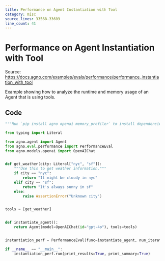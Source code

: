 ```yaml
---
title: Performance on Agent Instantiation with Tool
category: misc
source_lines: 33568-33609
line_count: 41
---
```


# Performance on Agent Instantiation with Tool
Source: https://docs.agno.com/examples/evals/performance/performance_instantiation_with_tool

Example showing how to analyze the runtime and memory usage of an Agent that is using tools.

## Code

```python
"""Run `pip install agno openai memory_profiler` to install dependencies."""

from typing import Literal

from agno.agent import Agent
from agno.eval.performance import PerformanceEval
from agno.models.openai import OpenAIChat


def get_weather(city: Literal["nyc", "sf"]):
    """Use this to get weather information."""
    if city == "nyc":
        return "It might be cloudy in nyc"
    elif city == "sf":
        return "It's always sunny in sf"
    else:
        raise AssertionError("Unknown city")


tools = [get_weather]


def instantiate_agent():
    return Agent(model=OpenAIChat(id="gpt-4o"), tools=tools)


instantiation_perf = PerformanceEval(func=instantiate_agent, num_iterations=1000)

if __name__ == "__main__":
    instantiation_perf.run(print_results=True, print_summary=True)
```


